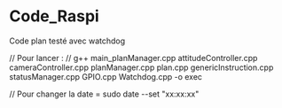 # Code_Raspi

Code plan testé avec watchdog

// Pour lancer :
// g++ main_planManager.cpp attitudeController.cpp cameraController.cpp planManager.cpp plan.cpp genericInstruction.cpp statusManager.cpp GPIO.cpp Watchdog.cpp -o exec 

// Pour changer la date = sudo date --set "xx:xx:xx"
